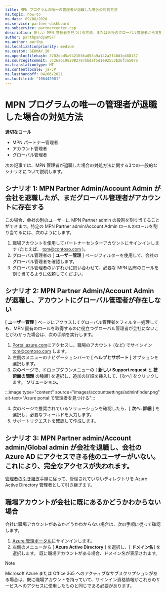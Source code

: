 ```yaml
---
title: MPN プログラムの唯一の管理者が退職した場合の対処方法
ms.topic: how-to
ms.date: 09/08/2020
ms.service: partner-dashboard
ms.subservice: partnercenter-csp
description: 新しい MPN 管理者を見つける方法、または会社のグローバル管理者から支援を受ける方法について説明します。また、新しいパートナーセンターのグローバル管理者を追加する方法についても説明します。
author: parthpandyaMSFT
ms.author: parthp
ms.localizationpriority: medium
ms.custom: SEOMAY.20
ms.openlocfilehash: 3702ebd5a9421036a053a9a142a2f40d3e488137
ms.sourcegitcommit: 3c26a61982082787bbdaf5d1e92553b26f3a5076
ms.translationtype: MT
ms.contentlocale: ja-JP
ms.lasthandoff: 04/06/2021
ms.locfileid: "106442001"
---
```

# <a name="what-to-do-if-the-only-admin-for-your-mpn-program-has-left-the-company"></a>MPN プログラムの唯一の管理者が退職した場合の対処方法

**適切なロール**

- MPN パートナー管理者
- アカウント管理者
- グローバル管理者

次の記事では、MPN 管理者が退職した場合の対処方法に関する3つの一般的なシナリオについて説明します。

## <a name="scenario-1-mpn-partner-adminaccount-admin-has-left-the-company-but-there-are-still-global-admins-in-the-account"></a>シナリオ 1: MPN Partner Admin/Account Admin が会社を退職したが、まだグローバル管理者がアカウントに存在する

この場合、会社の別のユーザーに MPN Partner admin の役割を割り当てることができます。特定の MPN Partner admin/Account Admin ロールのロールを割り当てるには、次のようにします。

1. 職場アカウントを使用してパートナーセンターアカウントにサインインします (たとえば、 tom@contoso.com )。
1. グローバル管理者の [ **ユーザー管理** ] ページフィルターを使用して、会社のグローバル管理者を確認します。 
1. グローバル管理者のいずれかに問い合わせて、必要な MPN 固有のロールを割り当てるように依頼してください。 

## <a name="scenario-2-mpn-partner-adminaccount-admin-has-left-the-company-and-there-are-no-global-admins-in-the-account"></a>シナリオ 2: MPN Partner Admin/Account Admin が退職し、アカウントにグローバル管理者が存在しない 

[ **ユーザー管理** ] ページにアクセスしてグローバル管理者をフィルター処理しても、MPN 固有のロールを取得するのに役立つグローバル管理者が会社にないことがわかった場合は、次の手順を実行します。

1. [Portal.azure.com](https://ms.portal.azure.com/)にアクセスし、職場のアカウント (など) でサインイン tom@contoso.com します。 
1. 左側のメニューのナビゲーションバーで [ **ヘルプとサポート** ] オプションを選択します。
1. 次のページで、ドロップダウンメニューの [ **新しい Support request** と **技術面の問題** の種類] を選択し、追加の詳細を挿入して、[次へ] をクリックします。 **ソリューション。**

:::image type="content" source="images/accountsettings/adminfinder.png" alt-text="Azure portal で管理者を見つける":::

4. 次のページで推奨されているソリューションを確認したら、[ **次へ: 詳細** ] を選択し、必要なフィールドを入力します。
1. サポートリクエストを確認して作成します。


## <a name="scenario-3-mpn-partner-adminaccount-adminglobal-admin-has-left-the-company-and-there-are-no-other-users-who-can-access-the-companys-azure-ad-this-is-a-complete-loss-of-access"></a>シナリオ 3: MPN Partner admin/Account admin/Global admin が会社を退職し、会社の Azure AD にアクセスできる他のユーザーがいない。 これにより、完全なアクセスが失われます。

[管理者の引き継ぎ](/azure/active-directory/users-groups-roles/domains-admin-takeover#internal-admin-takeover)手順に従って、管理されていないディレクトリを Azure Active Directory 管理者として引き継ぎます。

## <a name="not-sure-if-your-company-already-has-a-work-account"></a>職場アカウントが会社に既にあるかどうかわからない場合

会社に職場アカウントがあるかどうかわからない場合は、次の手順に従って確認します。

1. [Azure 管理ポータル](https://ms.portal.azure.com)にサインインします。
2. 左側のメニューから [ **Azure Active Directory** ] を選択し、[ **ドメイン名**] を選択します。
既に職場アカウントがある場合、ドメイン名が表示されます。

>[!Note]
>Microsoft Azure または Office 365 へのアクティブなサブスクリプションがある場合は、既に職場アカウントを持っていて、サインイン資格情報がこれらのサービスへのアクセスに使用したものと同じである必要があります。